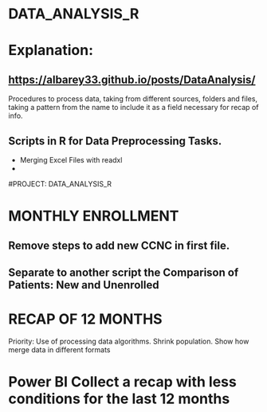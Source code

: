 # DATA_ANALYSIS_R

# Explanation: 

## https://albarey33.github.io/posts/DataAnalysis/

Procedures to process data, taking from different sources, folders and files, taking a pattern from the name to include it as a field necessary for recap of info.

## Scripts in R for Data Preprocessing Tasks.

-   Merging Excel Files with readxl
-   

#PROJECT: DATA_ANALYSIS_R

# MONTHLY ENROLLMENT

## Remove steps to add new CCNC in first file.

## Separate to another script the Comparison of Patients: New and Unenrolled

# RECAP OF 12 MONTHS

Priority: Use of processing data algorithms. Shrink population. Show how merge data in different formats

# Power BI Collect a recap with less conditions for the last 12 months
